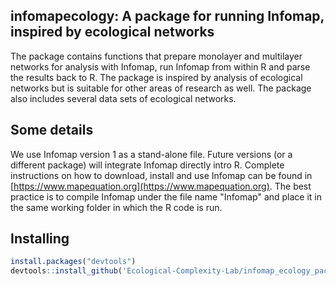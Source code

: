 ## infomapecology: A package for running Infomap, inspired by ecological networks

The package contains functions that prepare monolayer and multilayer networks
for analysis with Infomap, run Infomap from within R and parse the results
back to R. The package is inspired by analysis of ecological networks but is
suitable for other areas of research as well. The package also includes several data sets of ecological networks.

## Some details
We use Infomap version 1 as a stand-alone file. Future versions (or a different
package) will integrate Infomap directly intro R. Complete instructions on how
to download, install and use Infomap can be found in
[https://www.mapequation.org](https://www.mapequation.org). The best
practice is to compile Infomap under the file name "Infomap" and place it in the
same working folder in which the R code is run.

## Installing
```R
install.packages("devtools")
devtools::install_github('Ecological-Complexity-Lab/infomap_ecology_package')
```
